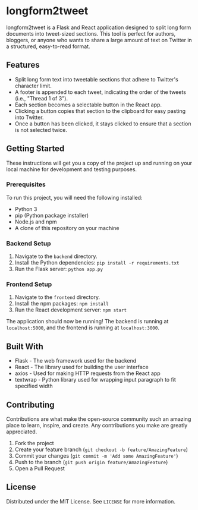 # longform2tweet

longform2tweet is a Flask and React application designed to split long form documents into tweet-sized sections. This tool is perfect for authors, bloggers, or anyone who wants to share a large amount of text on Twitter in a structured, easy-to-read format.

## Features

- Split long form text into tweetable sections that adhere to Twitter's character limit.
- A footer is appended to each tweet, indicating the order of the tweets (i.e., "Thread 1 of 3").
- Each section becomes a selectable button in the React app.
- Clicking a button copies that section to the clipboard for easy pasting into Twitter.
- Once a button has been clicked, it stays clicked to ensure that a section is not selected twice.

## Getting Started

These instructions will get you a copy of the project up and running on your local machine for development and testing purposes.

### Prerequisites

To run this project, you will need the following installed:

- Python 3
- pip (Python package installer)
- Node.js and npm
- A clone of this repository on your machine

### Backend Setup

1. Navigate to the `backend` directory.
2. Install the Python dependencies: `pip install -r requirements.txt`
3. Run the Flask server: `python app.py`

### Frontend Setup

1. Navigate to the `frontend` directory.
2. Install the npm packages: `npm install`
3. Run the React development server: `npm start`

The application should now be running! The backend is running at `localhost:5000`, and the frontend is running at `localhost:3000`.

## Built With

- Flask - The web framework used for the backend
- React - The library used for building the user interface
- axios - Used for making HTTP requests from the React app
- textwrap - Python library used for wrapping input paragraph to fit specified width

## Contributing

Contributions are what make the open-source community such an amazing place to learn, inspire, and create. Any contributions you make are greatly appreciated.

1. Fork the project
2. Create your feature branch (`git checkout -b feature/AmazingFeature`)
3. Commit your changes (`git commit -m 'Add some AmazingFeature'`)
4. Push to the branch (`git push origin feature/AmazingFeature`)
5. Open a Pull Request

## License

Distributed under the MIT License. See `LICENSE` for more information.
